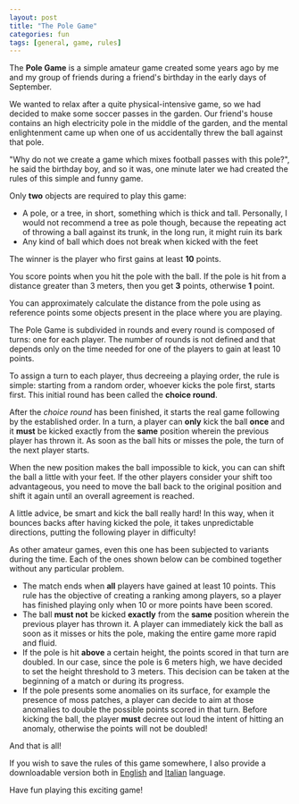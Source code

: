 ```yaml
---
layout: post
title: "The Pole Game"
categories: fun
tags: [general, game, rules]
---
```


The **Pole Game** is a simple amateur game created some years ago by me and
my group of friends during a friend's birthday in the early days of September.

We wanted to relax after a quite physical-intensive game, so we had decided to
make some soccer passes in the garden. Our friend's house contains an high
electricity pole in the middle of the garden, and the mental enlightenment
came up when one of us accidentally threw the ball against that pole.

"Why do not we create a game which mixes football passes with this pole?", he
said the birthday boy, and so it was, one minute later we had created the rules
of this simple and funny game.

Only **two** objects are required to play this game:

- A pole, or a tree, in short, something which is thick and tall. Personally,
I would not recommend a tree as pole though, because the repeating act of
throwing a ball against its trunk, in the long run, it might ruin its bark
- Any kind of ball which does not break when kicked with the feet

The winner is the player who first gains at least **10** points.

You score points when you hit the pole with the ball. If the pole is hit from
a distance greater than 3 meters, then you get **3** points, otherwise
**1** point.

You can approximately calculate the distance from the pole using as reference
points some objects present in the place where you are playing.

The Pole Game is subdivided in rounds and every round is composed of turns: one
for each player. The number of rounds is not defined and that depends only on
the time needed for one of the players to gain at least 10 points.

To assign a turn to each player, thus decreeing a playing order, the rule is
simple: starting from a random order, whoever kicks the pole first, starts
first. This initial round has been called the **choice round**.

After the *choice round* has been finished, it starts the real game following by
the established order. In a turn, a player can **only** kick the ball **once** and it
**must** be kicked exactly from the **same** position wherein the previous
player has thrown it.
As soon as the ball hits or misses the pole, the turn of the next player starts.

When the new position makes the ball impossible to kick, you can can shift the
ball a little with your feet. If the other players consider your shift too
advantageous, you need to move the ball back to the original position and shift
it again until an overall agreement is reached.

A little advice, be smart and kick the ball really hard! In this way, when it
bounces backs after having kicked the pole, it takes unpredictable directions,
putting the following player in difficulty!

As other amateur games, even this one has been subjected to variants during
the time. Each of the ones shown below can be combined together without
any particular problem.

- The match ends when **all** players have gained at least 10 points.
This rule has the objective of creating a ranking among players, so a player
has finished playing only when 10 or more points have been scored.
- The ball **must not** be kicked **exactly** from the **same** position wherein
the previous player has thrown it. A player can immediately kick the ball as
soon as it misses or hits the pole, making the entire game more rapid and fluid.
- If the pole is hit **above** a certain height, the points scored in that turn are
doubled. In our case, since the pole is 6 meters high, we have decided to set
the height threshold to 3 meters. This decision can be taken at the beginning of
a match or during its progress.
- If the pole presents some anomalies on its surface, for example the presence
of moss patches, a player can decide to aim at those anomalies to double the
possible points scored in that turn. Before kicking the ball, the
player **must** decree out loud the intent of hitting an anomaly, otherwise
the points will not be doubled!

And that is all!

If you wish to save the rules of this game somewhere, I also provide a
downloadable version both in
[English](https://luni-4.github.io/pdfs/english/polegame.pdf) and
[Italian](https://luni-4.github.io/pdfs/italian/polegame.pdf) language.

Have fun playing this exciting game!

